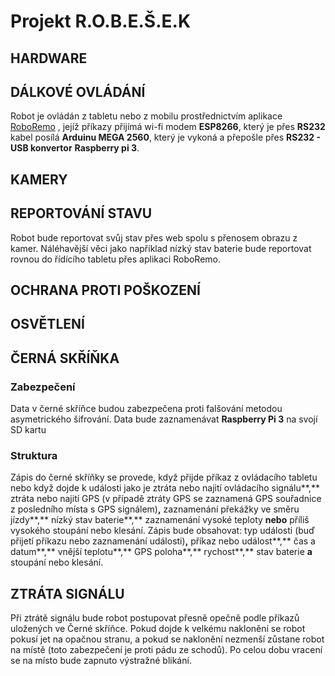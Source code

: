 # Projekt R.O.B.E.Š.E.K
## HARDWARE

## DÁLKOVÉ OVLÁDÁNÍ
Robot je ovládán z tabletu nebo z mobilu prostřednictvím aplikace [RoboRemo](https://play.google.com/store/apps/details?id=com.hardcodedjoy.roboremo "RoboRemo na Google play") , jejíž příkazy přijímá wi-fi modem **ESP8266**, který je přes **RS232** kabel posílá **Arduinu MEGA 2560**, který je vykoná a přepošle přes **RS232 - USB konvertor** **Raspberry pi 3**.

## KAMERY

## REPORTOVÁNÍ STAVU
Robot bude reportovat svůj stav přes web spolu s přenosem obrazu z kamer. Náléhavější věci jako například nízký stav baterie bude reportovat rovnou do řídícího tabletu přes aplikaci RoboRemo.

## OCHRANA PROTI POŠKOZENÍ

## OSVĚTLENÍ

## ČERNÁ SKŘÍŇKA
### Zabezpečení
Data v černé skříňce budou zabezpečena proti falšování metodou asymetrického šifrování. Data bude zaznamenávat **Raspberry Pi 3** na svojí SD kartu

### Struktura
Zápis do černé skříňky se provede, když přijde příkaz z ovládacího tabletu nebo když dojde k události jako je ztráta nebo najití ovládacího signálu**,** ztráta nebo najití GPS (v případě ztráty GPS se zaznamená GPS souřadnice z posledního místa s GPS signálem)**,** zaznamenání překážky ve směru jízdy**,** nízký stav baterie**,** zaznamenání vysoké teploty **nebo** příliš vysokého stoupání nebo klesání.
Zápis bude obsahovat: typ události (buď přijetí příkazu nebo zaznamenání události)**,** příkaz nebo událost**,** čas a datum**,** vnější teplotu**,** GPS poloha**,** rychost**,** stav baterie **a** stoupání nebo klesání.

## ZTRÁTA SIGNÁLU
Při ztrátě signálu bude robot postupovat přesně opečně podle příkazů uložených ve Černé skříňce. Pokud dojde k velkému naklonění se robot pokusí jet na opačnou stranu, a pokud se naklonění nezmenší zůstane robot na místě (toto zabezpečení je proti pádu ze schodů). Po celou dobu vracení se na místo bude zapnuto výstražné blikání.

